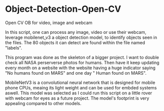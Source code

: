 # Object-Detection-Open-CV
 Open CV OB for video, image and webcam

In this script, one can process any image, video or use their webcam, leverage mobilenet_v3 a object detection model, to identify objects seen in the files. The 80 objects it can detect are found within the file named "labels". 

This program was done as the skeleton of a bigger project. I want to double check all NASA perserverse photos for humans. Then have it keep updating every month on a website with the website having a huge indicator saying "No humans found on MARS" and one day " Human found on MARS".

MobileNetV3 is a convolutional neural network that is designed for mobile phone CPUs, meaing its light weight and can be used for embded systems aswell. This model was selected as I could run this script on a little rover with webcam for eyes as a future project. The model's footprint is very appealing compared to other models.



